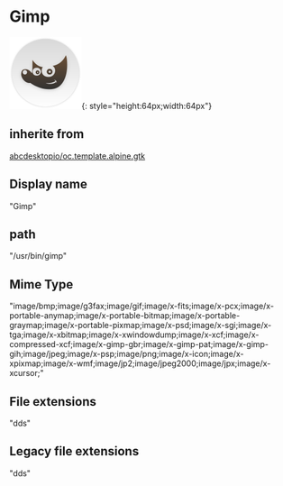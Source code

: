 # Gimp
![circle_gimp.svg](/applications/icons/circle_gimp.svg){: style="height:64px;width:64px"}
## inherite from
[abcdesktopio/oc.template.alpine.gtk](abcdesktopio/oc.template.alpine.gtk.md)
## Display name
"Gimp"
## path
"/usr/bin/gimp"
## Mime Type
"image/bmp;image/g3fax;image/gif;image/x-fits;image/x-pcx;image/x-portable-anymap;image/x-portable-bitmap;image/x-portable-graymap;image/x-portable-pixmap;image/x-psd;image/x-sgi;image/x-tga;image/x-xbitmap;image/x-xwindowdump;image/x-xcf;image/x-compressed-xcf;image/x-gimp-gbr;image/x-gimp-pat;image/x-gimp-gih;image/jpeg;image/x-psp;image/png;image/x-icon;image/x-xpixmap;image/x-wmf;image/jp2;image/jpeg2000;image/jpx;image/x-xcursor;"
## File extensions
"dds"
## Legacy file extensions
"dds"
